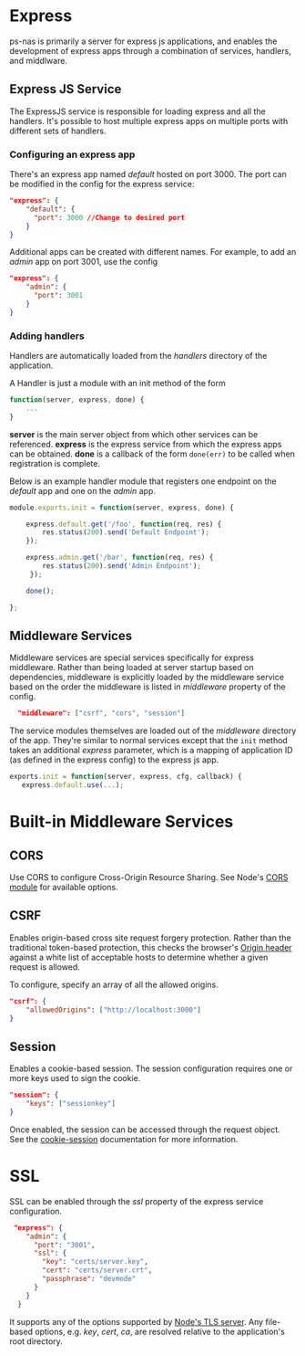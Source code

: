 # Express

ps-nas is primarily a server for express js applications, and enables the development of express apps through a combination of services, handlers, and middlware.

## Express JS Service
The ExpressJS service is responsible for loading express and all the handlers.
It's possible to host multiple express apps on multiple ports with different sets of handlers.

### Configuring an express app
There's an express app named *default* hosted on port 3000.  The port can be modified in the config for the express service:

```json
"express": {
    "default": {
      "port": 3000 //Change to desired port
    }
}
```

Additional apps can be created with different names.  For example, to add an *admin* app on port 3001, use the config

```json
"express": {
    "admin": {
      "port": 3001
    }
}
```

### Adding handlers
Handlers are automatically loaded from the *handlers* directory of the application.

A Handler is just a module with an init method of the form
```js
function(server, express, done) {
    ...
}
```
**server** is the main server object from which other services can be referenced.  **express** is the express service from which the express apps can be obtained.  **done** is a callback of the form `done(err)` to be called when registration is complete.

Below is an example handler module that registers one endpoint on the *default* app and one on the *admin* app.

 ```js
 module.exports.init = function(server, express, done) {

     express.default.get('/foo', function(req, res) {
         res.status(200).send('Default Endpoint');
     });

     express.admin.get('/bar', function(req, res) {
         res.status(200).send('Admin Endpoint');
      });

     done();

 };

 ```

## Middleware Services

Middleware services are special services specifically for express middleware.  Rather than being loaded at server startup based on dependencies, middleware is explicitly loaded by the middleware service based on the order the middleware is listed in *middleware* property of the config.

```json
  "middleware": ["csrf", "cors", "session"]
```

The service modules themselves are loaded out of the *middleware* directory of the app.  They're similar to normal services except that the `init` method takes an additional *express*  parameter, which is a mapping of application ID (as defined in the express config) to the express js app.

```js
exports.init = function(server, express, cfg, callback) {
   express.default.use(...);
```

# Built-in Middleware Services

## CORS

Use CORS to configure Cross-Origin Resource Sharing.  See Node's [CORS module](https://github.com/troygoode/node-cors) for available options.

## CSRF
Enables origin-based cross site request forgery protection.  Rather than the traditional token-based protection, this checks the browser's [Origin header](http://tools.ietf.org/id/draft-abarth-origin-03.html) against a white list of acceptable hosts to determine whether a given request is allowed.

To configure, specify an array of all the allowed origins.

```json
"csrf": {
    "allowedOrigins": ["http://localhost:3000"]
}
```

## Session
Enables a cookie-based session.  The session configuration requires one or more keys used to sign the cookie.

```json
"session": {
    "keys": ["sessionkey"]
}
```

Once enabled, the session can be accessed through the request object.  See the [cookie-session](https://github.com/expressjs/cookie-session) documentation for more information.

# SSL
SSL can be enabled through the *ssl* property of the express service configuration.

```json
 "express": {
    "admin": {
      "port": "3001",
      "ssl": {
        "key": "certs/server.key",
        "cert": "certs/server.crt",
        "passphrase": "devmode"
      }
    }
  }
```
It supports any of the options supported by [Node's TLS server]( http://nodejs.org/api/tls.html#tls_tls_createserver_options_secureconnectionlistener).  Any file-based options, e.g. *key*, *cert*, *ca*, are resolved relative to the application's root directory.
